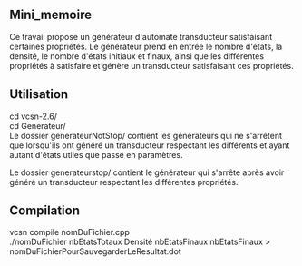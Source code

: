 ## Mini_memoire
Ce travail propose un générateur d'automate transducteur satisfaisant certaines propriétés. Le générateur 
prend en entrée le nombre d'états, la densité, le nombre d'états initiaux et finaux, ainsi que les différentes propriétés à 
satisfaire et génère un transducteur satisfaisant ces propriétés.

## Utilisation 
cd vcsn-2.6/ <br />
cd Generateur/<br />
Le dossier generateurNotStop/ contient les générateurs qui ne s'arrêtent 
que lorsqu'ils ont généré un transducteur respectant les différents et ayant
autant d'états utiles que passé en paramètres.

Le dossier generateurstop/ contient le générateur qui s'arrête après avoir 
généré un transducteur respectant les différentes propriétés.

## Compilation
vcsn compile nomDuFichier.cpp <br />
./nomDuFichier nbEtatsTotaux Densité nbEtatsFinaux nbEtatsFinaux > nomDuFichierPourSauvegarderLeResultat.dot <br />
